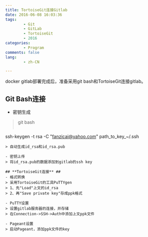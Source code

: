 ```yaml
---
title: TortoiseGit连接Gitlab
date: 2016-06-08 16:03:36
tags:
        - Git
        - GitLab
        - TortoiseGit
        - 2016
categories:
        - Program
comments: false
lang:
        - zh-CN

---
```

docker gitlab部署完成后，准备采用git bash和TortoiseGit连接gitlab。
<!-- more -->

## **Git Bash连接** ##
- 密钥生成
> git bash
> ```
ssh-keygen -t rsa -C "fanzicai@yahoo.com" path_to_key_~/.ssh
```
> 自动生成id_rsa和id_rsa.pub

- 密钥上传
> 将id_rsa.pub的数据添加到gitlab的ssh key

## **TortoiseGit连接** ##
- 格式转换
> 采用TortoiseGit的工具PuTTYgen
> 1、先"Load"上文的id_rsa
> 2、再"Save private key"存成ppk格式

- PuTTY设置
> 设置gitlab服务器的连接，并存储
> 在Connection->SSH->Auth中添加上文ppk文件

- Pageant设置
> 启动Pageant，添加ppk文件的key

